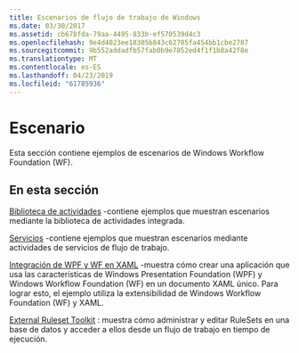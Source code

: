 ```yaml
---
title: Escenarios de flujo de trabajo de Windows
ms.date: 03/30/2017
ms.assetid: cb678fda-79aa-4495-833b-ef570539d4c3
ms.openlocfilehash: 9e4d4023ee18305b843c62785fa454bb1cbe2787
ms.sourcegitcommit: 9b552addadfb57fab0b9e7852ed4f1f1b8a42f8e
ms.translationtype: MT
ms.contentlocale: es-ES
ms.lasthandoff: 04/23/2019
ms.locfileid: "61785936"
---
```

# <a name="scenario"></a>Escenario

Esta sección contiene ejemplos de escenarios de Windows Workflow Foundation (WF).  
  
## <a name="in-this-section"></a>En esta sección

[Biblioteca de actividades](activity-library.md) -contiene ejemplos que muestran escenarios mediante la biblioteca de actividades integrada.  
  
[Servicios](accessing-operationcontext.md) -contiene ejemplos que muestran escenarios mediante actividades de servicios de flujo de trabajo.  
  
[Integración de WPF y WF en XAML](wpf-and-wf-integration-in-xaml.md) -muestra cómo crear una aplicación que usa las características de Windows Presentation Foundation (WPF) y Windows Workflow Foundation (WF) en un documento XAML único. Para lograr esto, el ejemplo utiliza la extensibilidad de Windows Workflow Foundation (WF) y XAML.  
  
[External Ruleset Toolkit](external-ruleset-toolkit.md) : muestra cómo administrar y editar RuleSets en una base de datos y acceder a ellos desde un flujo de trabajo en tiempo de ejecución.
